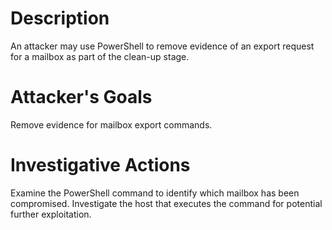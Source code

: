 # Description
An attacker may use PowerShell to remove evidence of an export request for a mailbox as part of the clean-up stage.
# Attacker's Goals
Remove evidence for mailbox export commands.
# Investigative Actions
Examine the PowerShell command to identify which mailbox has been compromised.
Investigate the host that executes the command for potential further exploitation.
